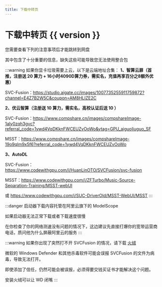 ```yaml
---
title: 下载中转页
---
```


# 下载中转页 {{ version }}

您需要查看下列的注意事项后才能跳转到网盘

其中包含了十分重要的信息，缺失这些可能导致您无法使用整合包

:::warning 如果你显卡垃圾需要上云，以下是云端地址合集：
**1、智算云扉（首推，注册送 20 算力 + 16小时4090D算力券，需实名，充值再享百分之8额外优惠）**

SVC-Fusion：https://studio.aigate.cc/images/1007735255911759872?channel=E4Z7B2W5C&coupon=AM8HLIZE2C

**2、优云智算（注册送 10 算力，需实名，高校认证后送 10 ）**

SVC-Fusion：https://www.compshare.cn/images/compshareImage-1aly0zqh3gvc?referral_code=1ywd4VqDKknFWCEUZvOoWo&ytag=GPU_aiguoliuguo_SF


MSST：https://www.compshare.cn/images/compshareImage-19o9qlm9x5f6?referral_code=1ywd4VqDKknFWCEUZvOoWo

**3、AutoDL**

SVC-Fusion：https://www.codewithgpu.com/i/HuanLinOTO/SVCFusion/svc-fusion


MSST：https://www.codewithgpu.com/i/ZFTurbo/Music-Source-Separation-Training/MSST-webUI

或 https://www.codewithgpu.com/i/SUC-DriverOld/MSST-WebUI/MSST
:::

:::danger
启动器下载内容托管在阿里云旗下的 ModelScope

如果启动器无法正常下载或者下载速度很慢

在你检查了你的网络测速没有问题的情况下，这边建议先直接打爆你的宽带运营商电话，质问他为什么屏蔽阿里云的服务
:::

:::warning
如果你出现了突然打不开 SVCFusion 的情况，请下载 [火绒](https://www.huorong.cn/)

微软的 Windows Defender 和其他杀毒软件可能会误报 SVCFusion 的文件为病毒，导致无法打开。

即使添加了信任，仍然可能会被误报，必须得要交钱买证书才能解决这个问题。

安装火绒可以让 WD 闭嘴
:::

<comp :wait_time="wait_time" :link="link" :version="version"></comp>

<script lang="ts" setup>
import { parse, decode_string } from "../utils/url.ts"
import { ref } from "vue"


import comp from "./comp.vue"

const params = parse(typeof window === "undefined"?"http://localhost:5173/download/?link=aHR0cHM6Ly93d3cuMTIzcGFuLmNvbS9zL0JFektqdi1lQ3Fxdi5odG1s&version=MS4wLjAgcmMxMS1maXhlZA==":location.href)

console.log(params)

if (!params.link) {
    // 回到首页
    // window.location.href = "/"
}
const link = decode_string(params.link)
const version = decode_string(params.version)




const wait_time = ref(10)

console.log(link)

const timer = setInterval(() => {
    wait_time.value --
    if (wait_time.value <= 0) {
        clearInterval(timer);
        // location.href = link
    }
}, 1000)

</script>
